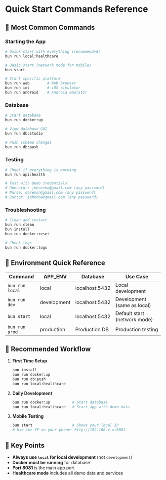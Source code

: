 # Quick Start Commands Reference

## 🚀 Most Common Commands

### Starting the App

```bash
# Quick start with everything (recommended)
bun run local:healthcare

# Basic start (network mode for mobile)
bun start

# Start specific platform
bun run web        # Web browser
bun run ios        # iOS simulator
bun run android    # Android emulator
```

### Database

```bash
# Start database
bun run docker:up

# View database GUI
bun run db:studio

# Push schema changes
bun run db:push
```

### Testing

```bash
# Check if everything is working
bun run api:health

# Test with demo credentials
# Operator: johncena@gmail.com (any password)
# Nurse: doremon@gmail.com (any password)
# Doctor: johndoe@gmail.com (any password)
```

### Troubleshooting

```bash
# Clean and restart
bun run clean
bun install
bun run docker:reset

# Check logs
bun run docker:logs
```

## 📝 Environment Quick Reference

| Command | APP_ENV | Database | Use Case |
|---------|---------|----------|----------|
| `bun run local` | local | localhost:5432 | Local development |
| `bun run dev` | development | localhost:5432 | Development (same as local) |
| `bun start` | local | localhost:5432 | Default start (network mode) |
| `bun run prod` | production | Production DB | Production testing |

## 🎯 Recommended Workflow

1. **First Time Setup**
   ```bash
   bun install
   bun run docker:up
   bun run db:push
   bun run local:healthcare
   ```

2. **Daily Development**
   ```bash
   bun run docker:up          # Start database
   bun run local:healthcare   # Start app with demo data
   ```

3. **Mobile Testing**
   ```bash
   bun start                  # Shows your local IP
   # Use the IP on your phone: http://192.168.x.x:8081
   ```

## 🔑 Key Points

- **Always use `local` for local development** (not `development`)
- **Docker must be running** for database
- **Port 8081** is the main app port
- **Healthcare mode** includes all demo data and services